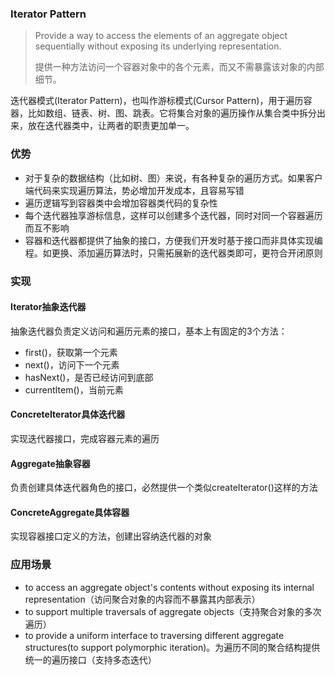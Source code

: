 ### Iterator Pattern
> Provide a way to access the elements of an aggregate object sequentially without exposing its underlying representation.
> 
> 提供一种方法访问一个容器对象中的各个元素，而又不需暴露该对象的内部细节。

迭代器模式(Iterator Pattern)，也叫作游标模式(Cursor Pattern)，用于遍历容器，比如数组、链表、树、图、跳表。它将集合对象的遍历操作从集合类中拆分出来，放在迭代器类中，让两者的职责更加单一。


### 优势
- 对于复杂的数据结构（比如树、图）来说，有各种复杂的遍历方式。如果客户端代码来实现遍历算法，势必增加开发成本，且容易写错
- 遍历逻辑写到容器类中会增加容器类代码的复杂性
- 每个迭代器独享游标信息，这样可以创建多个迭代器，同时对同一个容器遍历而互不影响
- 容器和迭代器都提供了抽象的接口，方便我们开发时基于接口而非具体实现编程。如更换、添加遍历算法时，只需拓展新的迭代器类即可，更符合开闭原则

### 实现

#### Iterator抽象迭代器
抽象迭代器负责定义访问和遍历元素的接口，基本上有固定的3个方法：
- first()，获取第一个元素
- next()，访问下一个元素
- hasNext()，是否已经访问到底部
- currentItem()，当前元素

#### ConcreteIterator具体迭代器
实现迭代器接口，完成容器元素的遍历

#### Aggregate抽象容器
负责创建具体迭代器角色的接口，必然提供一个类似createIterator()这样的方法

#### ConcreteAggregate具体容器
实现容器接口定义的方法，创建出容纳迭代器的对象

### 应用场景
- to access an aggregate object's contents without exposing its internal representation（访问聚合对象的内容而不暴露其内部表示）
- to support multiple traversals of aggregate objects（支持聚合对象的多次遍历）
- to provide a uniform interface to traversing different aggregate structures(to support polymorphic iteration)。为遍历不同的聚合结构提供统一的遍历接口（支持多态迭代）
